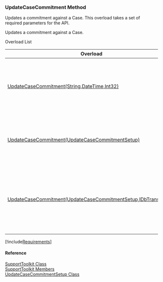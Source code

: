 ﻿### UpdateCaseCommitment Method

Updates a commitment against a Case. This overload takes a set of required parameters for the API.

Updates a commitment against a Case.

Overload List

| Overload | Description |
| --- | --- |
| [UpdateCaseCommitment(String,DateTime,Int32)](FChoice.Toolkits.Clarify~FChoice.Toolkits.Clarify.Support.SupportToolkit~UpdateCaseCommitment(String,DateTime,Int32).md) | Updates a commitment against a Case. This overload takes a set of required parameters for the API.   |
| [UpdateCaseCommitment(UpdateCaseCommitmentSetup)](FChoice.Toolkits.Clarify~FChoice.Toolkits.Clarify.Support.SupportToolkit~UpdateCaseCommitment(UpdateCaseCommitmentSetup).md) | Updates a commitment against a Case. This overload takes a setup object.   |
| [UpdateCaseCommitment(UpdateCaseCommitmentSetup,IDbTransaction)](FChoice.Toolkits.Clarify~FChoice.Toolkits.Clarify.Support.SupportToolkit~UpdateCaseCommitment(UpdateCaseCommitmentSetup,IDbTransaction).md) | Updates a commitment against a Case. This overload takes a setup object and a database transaction.   |

[!include[Requirements](../partials/requirements.md)]



#### Reference

[SupportToolkit Class](FChoice.Toolkits.Clarify~FChoice.Toolkits.Clarify.Support.SupportToolkit.md)  
[SupportToolkit Members](FChoice.Toolkits.Clarify~FChoice.Toolkits.Clarify.Support.SupportToolkit_members.md)  
[UpdateCaseCommitmentSetup Class](FChoice.Toolkits.Clarify~FChoice.Toolkits.Clarify.Support.UpdateCaseCommitmentSetup.md)